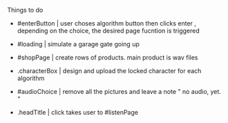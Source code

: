 Things to do
- #enterButton | user choses algorithm button then clicks enter , depending on the choice,                  the desired page fucntion is triggered

- #loading  | simulate a garage gate going up 

- #shopPage  | create rows of products. main product is wav files

- .characterBox  |  design and upload the locked character for each algorithm 

-  #audioChoice  |  remove all the pictures and leave a note " no audio, yet. "

- .headTitle  |  click takes user to #listenPage 